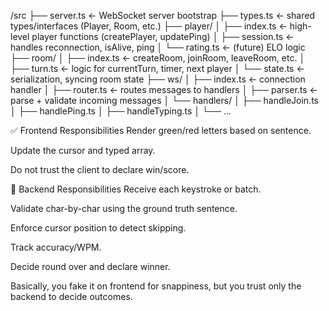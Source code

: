 /src
├── server.ts                 ← WebSocket server bootstrap
├── types.ts                  ← shared types/interfaces (Player, Room, etc.)
├── player/
│   ├── index.ts              ← high-level player functions (createPlayer, updatePing)
│   ├── session.ts            ← handles reconnection, isAlive, ping
│   └── rating.ts             ← (future) ELO logic
├── room/
│   ├── index.ts              ← createRoom, joinRoom, leaveRoom, etc.
│   ├── turn.ts               ← logic for currentTurn, timer, next player
│   └── state.ts              ← serialization, syncing room state
├── ws/
│   ├── index.ts              ← connection handler
│   ├── router.ts             ← routes messages to handlers
│   ├── parser.ts             ← parse + validate incoming messages
│   └── handlers/
│       ├── handleJoin.ts
│       ├── handlePing.ts
│       ├── handleTyping.ts
│       └── ...

 
✅ Frontend Responsibilities
Render green/red letters based on sentence.

Update the cursor and typed array.

Do not trust the client to declare win/score.

🔁 Backend Responsibilities
Receive each keystroke or batch.

Validate char-by-char using the ground truth sentence.

Enforce cursor position to detect skipping.

Track accuracy/WPM.

Decide round over and declare winner.

Basically, you fake it on frontend for snappiness, but you trust only the backend to decide outcomes.
